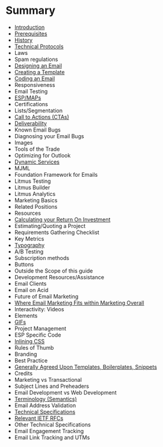 # Summary

* [Introduction](README.md)
* [Prerequisites](prerequisites.md)
* [History](chapter1.md)
* [Technical Protocols](protocols.md)
* Laws
* Spam regulations
* [Designing an Email](designing-an-email.md)
* [Creating a Template](creating-a-template.md)
* [Coding an Email](coding-an-email.md)
* Responsiveness
* Email Testing
* [ESP\/MAPs](espmaps.md)
* Certifications
* Lists\/Segmentation
* [Call to Actions \(CTAs\)](call-to-actions.md)
* [Deliverability](deliverability.md)
* Known Email Bugs
* Diagnosing your Email Bugs
* Images
* Tools of the Trade
* Optimizing for Outlook
* [Dynamic Services](dynamic-services.md)
* MJML
* Foundation Framework for Emails
* Litmus Testing
* Litmus Builder
* Litmus Analytics
* Marketing Basics
* Related Positions
* Resources
* [Calculating your Return On Investment](calculating-roi.md)
* Estimating\/Quoting a Project
* Requirements Gathering Checklist
* Key Metrics
* [Typography](typography.md)
* A\/B Testing
* Subscription methods
* Buttons
* Outside the Scope of this guide
* Development Resources\/Assistance
* Email Clients
* Email on Acid
* Future of Email Marketing
* [Where Email Marketing Fits within Marketing Overall](where-email-marketing-fits-within-marketing-overall.md)
* Interactivity: Videos
* Elements
* [GIFs](interactivity-gifs.md)
* Project Management
* ESP Specific Code
* [Inlining CSS](inlining-css.md)
* Rules of Thumb
* Branding
* Best Practice
* [Generally Agreed Upon Templates, Boilerplates, Snippets](generally-agreed-upon-templates-boilerplates-snippets.md)
* Credits
* Marketing vs Transactional
* Subject Lines and Preheaders
* Email Development vs Web Development
* [Terminology \(Semantics\)](terminology-semantics.md)
* Email Address Validation
* [Technical Specifications](technical-specifications.md)
* [Relevant IETF RFCs](relevant-ietf-rfcs.md)
* Other Technical Specifications
* Email Engagement Tracking
* Email Link Tracking and UTMs


